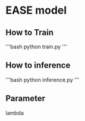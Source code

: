 # EASE model

## How to Train
'''bash
python train.py
'''

## How to inference
'''bash
python inference.py
'''

## Parameter
lambda